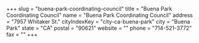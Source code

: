 +++
slug = "buena-park-coordinating-council"
title = "Buena Park Coordinating Council"
name = "Buena Park Coordinating Council"
address = "7957 Whitaker St."
cityIndexKey = "city-ca-buena-park"
city = "Buena Park"
state = "CA"
postal = "90621"
website = ""
phone = "714-521-3772"
fax = ""
+++

